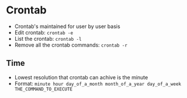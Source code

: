 # Crontab

- Crontab's maintained for user by user basis
- Edit crontab: `crontab -e`
- List the crontab: `crontab -l`
- Remove all the crontab commands: `crontab -r`

## Time
- Lowest resolution that crontab can achive is the minute
- Format: `minute hour day_of_a_month month_of_a_year day_of_a_week THE_COMMAND_TO_EXECUTE`
